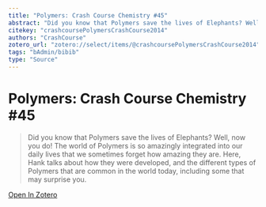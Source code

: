 ```yaml
---
title: "Polymers: Crash Course Chemistry #45"
abstract: "Did you know that Polymers save the lives of Elephants? Well, now you do! The world of Polymers is so amazingly integrated into our daily lives that we sometimes forget how amazing they are. Here, Hank talks about how they were developed, and the different types of Polymers that are common in the world today, including some that may surprise you."
citekey: "crashcoursePolymersCrashCourse2014"
authors: "CrashCourse"
zotero_url: "zotero://select/items/@crashcoursePolymersCrashCourse2014"
tags: "bAdmin/bibib"
type: "Source"
---
```


# Polymers: Crash Course Chemistry #45 
> Did you know that Polymers save the lives of Elephants? Well, now you do! The world of Polymers is so amazingly integrated into our daily lives that we sometimes forget how amazing they are. Here, Hank talks about how they were developed, and the different types of Polymers that are common in the world today, including some that may surprise you.

[Open In Zotero](zotero://select/items/@crashcoursePolymersCrashCourse2014)